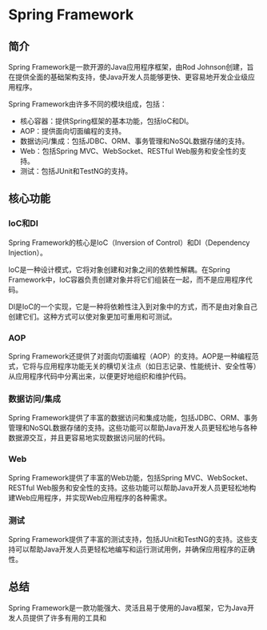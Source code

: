 # Spring Framework

## 简介

Spring Framework是一款开源的Java应用程序框架，由Rod Johnson创建，旨在提供全面的基础架构支持，使Java开发人员能够更快、更容易地开发企业级应用程序。

Spring Framework由许多不同的模块组成，包括：

- 核心容器：提供Spring框架的基本功能，包括IoC和DI。
- AOP：提供面向切面编程的支持。
- 数据访问/集成：包括JDBC、ORM、事务管理和NoSQL数据存储的支持。
- Web：包括Spring MVC、WebSocket、RESTful Web服务和安全性的支持。
- 测试：包括JUnit和TestNG的支持。

## 核心功能

### IoC和DI

Spring Framework的核心是IoC（Inversion of Control）和DI（Dependency Injection）。

IoC是一种设计模式，它将对象创建和对象之间的依赖性解耦。在Spring Framework中，IoC容器负责创建对象并将它们组装在一起，而不是应用程序代码。

DI是IoC的一个实现，它是一种将依赖性注入到对象中的方式，而不是由对象自己创建它们。这种方式可以使对象更加可重用和可测试。

### AOP

Spring Framework还提供了对面向切面编程（AOP）的支持。AOP是一种编程范式，它将与应用程序功能无关的横切关注点（如日志记录、性能统计、安全性等）从应用程序代码中分离出来，以便更好地组织和维护代码。

### 数据访问/集成

Spring Framework提供了丰富的数据访问和集成功能，包括JDBC、ORM、事务管理和NoSQL数据存储的支持。这些功能可以帮助Java开发人员更轻松地与各种数据源交互，并且更容易地实现数据访问层的代码。

### Web

Spring Framework提供了丰富的Web功能，包括Spring MVC、WebSocket、RESTful Web服务和安全性的支持。这些功能可以帮助Java开发人员更轻松地构建Web应用程序，并实现Web应用程序的各种需求。

### 测试

Spring Framework提供了丰富的测试支持，包括JUnit和TestNG的支持。这些支持可以帮助Java开发人员更轻松地编写和运行测试用例，并确保应用程序的正确性。

## 总结

Spring Framework是一款功能强大、灵活且易于使用的Java框架，它为Java开发人员提供了许多有用的工具和
